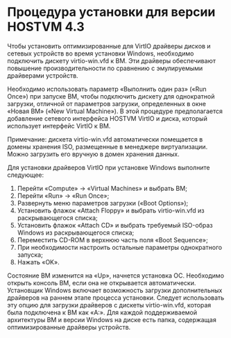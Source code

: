# Процедура установки для версии HOSTVM 4.3

Чтобы установить оптимизированные для VirtIO драйверы дисков и сетевых устройств во время установки Windows, необходимо подключить дискету virtio-win.vfd к ВМ. Эти драйверы обеспечивают повышение производительности по сравнению с эмулируемыми драйверами устройств.

Необходимо использовать параметр «Выполнить один раз» («Run Once») при запуске ВМ, чтобы подключить дискету для однократной загрузки, отличной от параметров загрузки, определенных в окне «Новая ВМ» («New Virtual Machine»). В этой процедуре предполагается добавление сетевого интерфейса HOSTVM VirtIO и диска, который использует интерфейс VirtIO к ВМ.

Примечание: дискета virtio-win.vfd автоматически помещается в домены хранения ISO, размещенные в менеджере виртуализации. Можно загрузить его вручную в домен хранения данных.

Для установки драйверов VirtIO при установке Windows выполните следующее:

1. Перейти «Compute» -> «Virtual Machines» и выбрать ВМ;
2. Перейти «Run» -> «Run Once»;
3. Развернуть меню параметров загрузки («Boot Options»);
4. Установить флажок «Attach Floppy» и выбрать virtio-win.vfd из раскрывающегося списка;
5. Установить флажок «Attach CD» и выбрать требуемый ISO-образ Windows из раскрывающегося списка;
6. Переместить CD-ROM в верхнюю часть поля «Boot Sequence»;
7. При необходимости настроить остальные параметры однократного запуска;
8. Нажать «OK».

Состояние ВМ изменится на «Up», начнется установка ОС. Необходимо открыть консоль ВМ, если она не открывается автоматически. Установщик Windows включает возможность загрузки дополнительных драйверов на раннем этапе процесса установки. Следует использовать эту опцию для загрузки драйверов с дискеты virtio-win.vfd, которая была подключена к ВМ как «A:». Для каждой поддерживаемой архитектуры ВМ и версии Windows на диске есть папка, содержащая оптимизированные драйверы устройств.

